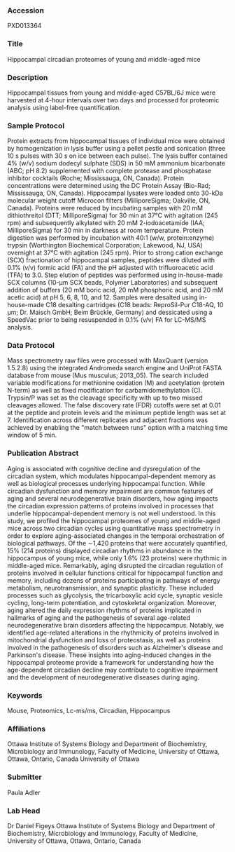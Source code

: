 ### Accession
PXD013364

### Title
Hippocampal circadian proteomes of young and middle-aged mice

### Description
Hippocampal tissues from young and middle-aged C57BL/6J mice were harvested at 4-hour intervals over two days and processed for proteomic analysis using label-free quantification.

### Sample Protocol
Protein extracts from hippocampal tissues of individual mice were obtained by homogenization in lysis buffer using a pellet pestle and sonication (three 10 s pulses with 30 s on ice between each pulse). The lysis buffer contained 4% (w/v) sodium dodecyl sulphate (SDS) in 50 mM ammonium bicarbonate (ABC; pH 8.2) supplemented with complete protease and phosphatase inhibitor cocktails (Roche; Mississauga, ON, Canada). Protein concentrations were determined using the DC Protein Assay (Bio-Rad; Mississauga, ON, Canada). Hippocampal lysates were loaded onto 30-kDa molecular weight cutoff Microcon filters (MilliporeSigma; Oakville, ON, Canada). Proteins were reduced by incubating samples with 20 mM dithiothreitol (DTT; MilliporeSigma) for 30 min at 37°C with agitation (245 rpm) and subsequently alkylated with 20 mM 2-iodoacetamide (IAA; MilliporeSigma) for 30 min in darkness at room temperature. Protein digestion was performed by incubation with 40:1 (w/w, protein:enzyme) trypsin (Worthington Biochemical Corporation; Lakewood, NJ, USA) overnight at 37°C with agitation (245 rpm). Prior to strong cation exchange (SCX) fractionation of hippocampal samples, peptides were diluted with 0.1% (v/v) formic acid (FA) and the pH adjusted with trifluoroacetic acid (TFA) to 3.0. Step elution of peptides was performed using in-house-made SCX columns (10-μm SCX beads, Polymer Laboratories) and subsequent addition of buffers (20 mM boric acid, 20 mM phosphoric acid, and 20 mM acetic acid) at pH 5, 6, 8, 10, and 12. Samples were desalted using in-house-made C18 desalting cartridges (C18 beads: ReproSil-Pur C18-AQ, 10 μm; Dr. Maisch GmbH; Beim Brückle, Germany) and dessicated using a SpeedVac prior to being resuspended in 0.1% (v/v) FA for LC-MS/MS analysis.

### Data Protocol
Mass spectrometry raw files were processed with MaxQuant (version 1.5.2.8) using the integrated Andromeda search engine and UniProt FASTA database from mouse (Mus musculus; 2013_05). The search included variable modifications for methionine oxidation (M) and acetylation (protein N-term) as well as fixed modification for carbamidomethylation (C). Trypsin/P was set as the cleavage specificity with up to two missed cleavages allowed. The false discovery rate (FDR) cutoffs were set at 0.01 at the peptide and protein levels and the minimum peptide length was set at 7. Identification across different replicates and adjacent fractions was achieved by enabling the "match between runs" option with a matching time window of 5 min.

### Publication Abstract
Aging is associated with cognitive decline and dysregulation of the circadian system, which modulates hippocampal-dependent memory as well as biological processes underlying hippocampal function. While circadian dysfunction and memory impairment are common features of aging and several neurodegenerative brain disorders, how aging impacts the circadian expression patterns of proteins involved in processes that underlie hippocampal-dependent memory is not well understood. In this study, we profiled the hippocampal proteomes of young and middle-aged mice across two circadian cycles using quantitative mass spectrometry in order to explore aging-associated changes in the temporal orchestration of biological pathways. Of the &#x223c;1,420 proteins that were accurately quantified, 15% (214 proteins) displayed circadian rhythms in abundance in the hippocampus of young mice, while only 1.6% (23 proteins) were rhythmic in middle-aged mice. Remarkably, aging disrupted the circadian regulation of proteins involved in cellular functions critical for hippocampal function and memory, including dozens of proteins participating in pathways of energy metabolism, neurotransmission, and synaptic plasticity. These included processes such as glycolysis, the tricarboxylic acid cycle, synaptic vesicle cycling, long-term potentiation, and cytoskeletal organization. Moreover, aging altered the daily expression rhythms of proteins implicated in hallmarks of aging and the pathogenesis of several age-related neurodegenerative brain disorders affecting the hippocampus. Notably, we identified age-related alterations in the rhythmicity of proteins involved in mitochondrial dysfunction and loss of proteostasis, as well as proteins involved in the pathogenesis of disorders such as Alzheimer's disease and Parkinson's disease. These insights into aging-induced changes in the hippocampal proteome provide a framework for understanding how the age-dependent circadian decline may contribute to cognitive impairment and the development of neurodegenerative diseases during aging.

### Keywords
Mouse, Proteomics, Lc-ms/ms, Circadian, Hippocampus

### Affiliations
Ottawa Institute of Systems Biology and Department of Biochemistry, Microbiology and Immunology, Faculty of Medicine, University of Ottawa, Ottawa, Ontario, Canada
University of Ottawa

### Submitter
Paula Adler

### Lab Head
Dr Daniel Figeys
Ottawa Institute of Systems Biology and Department of Biochemistry, Microbiology and Immunology, Faculty of Medicine, University of Ottawa, Ottawa, Ontario, Canada


